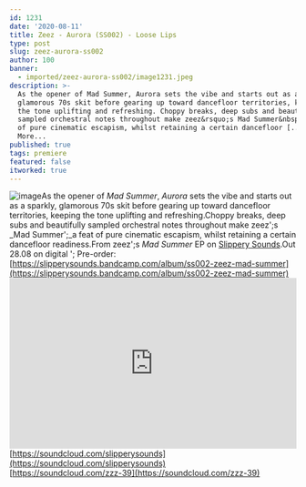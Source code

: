 ```yaml
---
id: 1231
date: '2020-08-11'
title: Zeez - Aurora (SS002) - Loose Lips
type: post
slug: zeez-aurora-ss002
author: 100
banner:
  - imported/zeez-aurora-ss002/image1231.jpeg
description: >-
  As the opener of Mad Summer, Aurora sets the vibe and starts out as a sparkly,
  glamorous 70s skit before gearing up toward dancefloor territories, keeping
  the tone uplifting and refreshing. Choppy breaks, deep subs and beautifully
  sampled orchestral notes throughout make zeez&rsquo;s Mad Summer&nbsp;a feat
  of pure cinematic escapism, whilst retaining a certain dancefloor [...]Read
  More...
published: true
tags: premiere
featured: false
itworked: true
---
```

![image](../imported/zeez-aurora-ss002/image1231.jpeg)As the opener of _Mad Summer_, _Aurora_ sets the vibe and starts out as a sparkly, glamorous 70s skit before gearing up toward dancefloor territories, keeping the tone uplifting and refreshing.Choppy breaks, deep subs and beautifully sampled orchestral notes throughout make zeez';s _Mad Summer';_a feat of pure cinematic escapism, whilst retaining a certain dancefloor readiness.From zeez';s _Mad Summer_ EP on [Slippery Sounds](https://slipperysounds.bandcamp.com/).Out 28.08 on digital '; Pre-order: [](https://slipperysounds.bandcamp.com/album/ss002-zeez-mad-summer)[https://slipperysounds.bandcamp.com/album/ss002-zeez-mad-summer](https://slipperysounds.bandcamp.com/album/ss002-zeez-mad-summer)<iframe width='100%' height='300' scrolling='no' frameborder='no' allow='autoplay' src='https://w.soundcloud.com/player/?url=https%3A//api.soundcloud.com/tracks/875047735&color=%23ff5500&auto_play=false&hide_related=false&show_comments=true&show_user=true&show_reposts=false&show_teaser=true'></iframe>  
[https://soundcloud.com/slipperysounds](https://soundcloud.com/slipperysounds)  
[](https://soundcloud.com/zzz-39)[https://soundcloud.com/zzz-39](https://soundcloud.com/zzz-39)